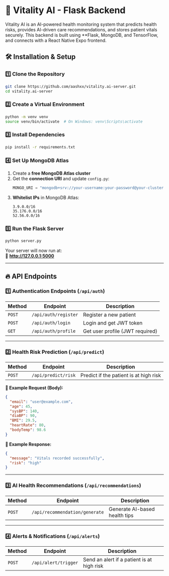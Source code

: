 # 🏥 Vitality AI - Flask Backend

Vitality AI is an AI-powered health monitoring system that predicts health risks, provides AI-driven care recommendations, and stores patient vitals securely. This backend is built using **Flask, MongoDB, and TensorFlow, and connects with a React Native Expo frontend.

## 🛠️ Installation & Setup

### 1️⃣ **Clone the Repository**
```sh
git clone https://github.com/aashxx/vitality.ai-server.git
cd vitality.ai-server
```

### 2️⃣ **Create a Virtual Environment**
```sh
python -m venv venv
source venv/bin/activate  # On Windows: venv\Scripts\activate
```

### 3️⃣ **Install Dependencies**
```sh
pip install -r requirements.txt
```

### 4️⃣ **Set Up MongoDB Atlas**
1. Create a **free MongoDB Atlas cluster**
2. Get the **connection URI** and update `config.py`:
   ```python
   MONGO_URI = "mongodb+srv://your-username:your-password@your-cluster.mongodb.net/main-db?retryWrites=true&w=majority"
   ```
3. **Whitelist IPs** in MongoDB Atlas:
   ```
   3.9.0.0/16
   35.176.0.0/16
   52.56.0.0/16
   ```

### 5️⃣ **Run the Flask Server**
```sh
python server.py
```
Your server will now run at:  
🔗 **http://127.0.0.1:5000**

---

## 🔥 API Endpoints

### **1️⃣ Authentication Endpoints** (`/api/auth`)
| Method | Endpoint | Description |
|--------|----------|-------------|
| `POST` | `/api/auth/register` | Register a new patient |
| `POST` | `/api/auth/login` | Login and get JWT token |
| `GET` | `/api/auth/profile` | Get user profile (JWT required) |

---

### **2️⃣ Health Risk Prediction** (`/api/predict`)
| Method | Endpoint | Description |
|--------|----------|-------------|
| `POST` | `/api/predict/risk` | Predict if the patient is at high risk |

**🔹 Example Request (Body):**
```json
{
  "email": "user@example.com",
  "age": 45,
  "sysBP": 140,
  "diaBP": 90,
  "BMI": 29.5,
  "heartRate": 80,
  "bodyTemp": 98.6
}
```

**🔹 Example Response:**
```json
{
  "message": "Vitals recorded successfully",
  "risk": "high"
}
```

---

### **3️⃣ AI Health Recommendations** (`/api/recommendations`)
| Method | Endpoint | Description |
|--------|----------|-------------|
| `POST` | `/api/recommendation/generate` | Generate AI-based health tips |

---

### **4️⃣ Alerts & Notifications** (`/api/alerts`)
| Method | Endpoint | Description |
|--------|----------|-------------|
| `POST` | `/api/alert/trigger` | Send an alert if a patient is at high risk |



